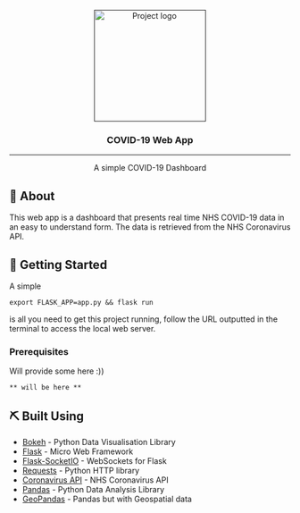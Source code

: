<p align="center">
  <a href="" rel="noopener">
 <img width=200px height=200px src="https://douglas.research.mcgill.ca/sites/default/files/styles/width270/public/covid-19.png" alt="Project logo"></a>
</p>

<h3 align="center">COVID-19 Web App</h3>


---

<p align="center"> A simple COVID-19 Dashboard
    <br> 
</p>

## 🧐 About <a name = "about"></a>

This web app is a dashboard that presents real time NHS COVID-19 data in an easy to understand form. The data is retrieved from the NHS Coronavirus API.

## 🏁 Getting Started <a name = "getting_started"></a>

A simple
```
export FLASK_APP=app.py && flask run
```
is all you need to get this project running, follow the URL outputted in the terminal to access the local web server.

### Prerequisites

Will provide some here :))

```
** will be here **
```


## ⛏️ Built Using <a name = "built_using"></a>

- [Bokeh](https://bokeh.org/) - Python Data Visualisation Library
- [Flask](https://flask.palletsprojects.com/en/2.0.x/) - Micro Web Framework
- [Flask-SocketIO](https://flask-socketio.readthedocs.io/en/latest/) - WebSockets for Flask
- [Requests](https://docs.python-requests.org/en/master/) - Python HTTP library
- [Coronavirus API](https://coronavirus.data.gov.uk/details/developers-guide) - NHS Coronavirus API
- [Pandas](https://pandas.pydata.org) - Python Data Analysis Library
- [GeoPandas](https://geopandas.org) - Pandas but with Geospatial data



